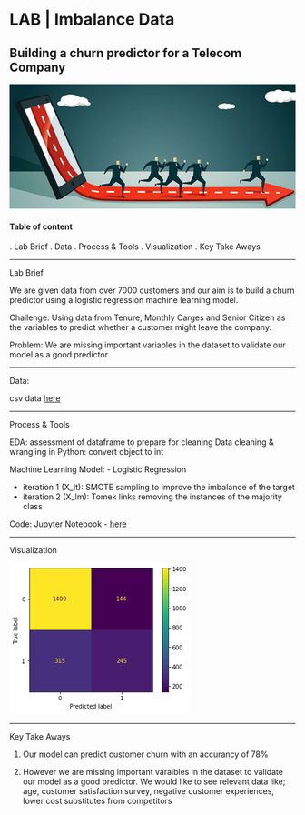 # LAB | Imbalance Data

## Building a churn predictor for a Telecom Company

![alt text](https://github.com/MiguelVilloslada/Beautiful-readme/blob/main/94357telecom%20churn.png)

#### Table of content

. Lab Brief
. Data
. Process & Tools
. Visualization
. Key Take Aways
___________________
Lab Brief

We are given data from over 7000 customers and our aim is to build a churn predictor using a logistic regression machine learning model.  

Challenge: Using data from Tenure, Monthly Carges and Senior Citizen as the variables to predict whether a customer might leave the company.  

Problem: We are missing important variables in the dataset to validate our model as a good predictor 
___________________
Data: 

csv data [here](https://github.com/MiguelVilloslada/Beautiful-readme/blob/main/customer_churn.csv)
___________________
Process & Tools

EDA: assessment of dataframe to prepare for cleaning
Data cleaning & wrangling in Python: convert object to int 

Machine Learning Model: - Logistic Regression
  - iteration 1 (X_lt): SMOTE sampling to improve the imbalance of the target
  - iteration 2 (X_lm): Tomek links removing the instances of the majority class

Code: Jupyter Notebook - [here](https://github.com/MiguelVilloslada/Beautiful-readme/blob/main/LAB%20Imbalance%20data.ipynb)
___________________
Visualization

![alt text](https://github.com/MiguelVilloslada/Beautiful-readme/blob/main/LogisticRegression.png)
___________________
Key Take Aways

1. Our model can predict customer churn with an accurancy of 78%

2. However we are missing important varaibles in the dataset to validate our model as a good predictor. We would like to see relevant data like; age, customer satisfaction survey, negative customer experiences, lower cost substitutes from competitors

